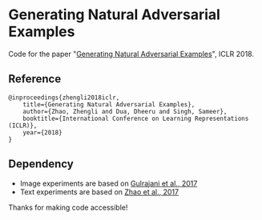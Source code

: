 # Generating Natural Adversarial Examples
Code for the paper "[Generating Natural Adversarial Examples](https://arxiv.org/abs/1710.11342)", ICLR 2018.


## Reference
```
@inproceedings{zhengli2018iclr,
    title={Generating Natural Adversarial Examples},
    author={Zhao, Zhengli and Dua, Dheeru and Singh, Sameer},
    booktitle={International Conference on Learning Representations (ICLR)},
    year={2018}
}
```


## Dependency
- Image experiments are based on [Gulrajani et al., 2017](https://github.com/igul222/improved_wgan_training)
- Text experiments are based on [Zhao et al., 2017](https://github.com/jakezhaojb/ARAE)

Thanks for making code accessible!
